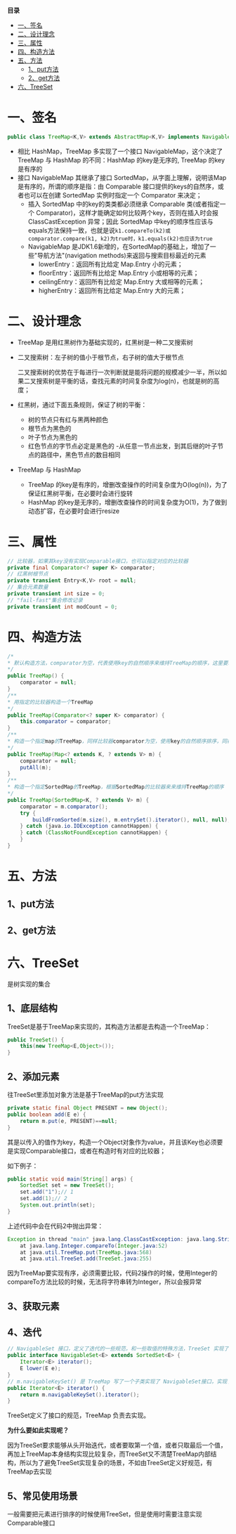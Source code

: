 <!-- START doctoc generated TOC please keep comment here to allow auto update -->
<!-- DON'T EDIT THIS SECTION, INSTEAD RE-RUN doctoc TO UPDATE -->
**目录**

- [一、签名](#%E4%B8%80%E7%AD%BE%E5%90%8D)
- [二、设计理念](#%E4%BA%8C%E8%AE%BE%E8%AE%A1%E7%90%86%E5%BF%B5)
- [三、属性](#%E4%B8%89%E5%B1%9E%E6%80%A7)
- [四、构造方法](#%E5%9B%9B%E6%9E%84%E9%80%A0%E6%96%B9%E6%B3%95)
- [五、方法](#%E4%BA%94%E6%96%B9%E6%B3%95)
  - [1、put方法](#1put%E6%96%B9%E6%B3%95)
  - [2、get方法](#2get%E6%96%B9%E6%B3%95)
- [六、TreeSet](#%E5%85%ADtreeset)

<!-- END doctoc generated TOC please keep comment here to allow auto update -->


# 一、签名

```java
public class TreeMap<K,V> extends AbstractMap<K,V> implements NavigableMap<K,V>, Cloneable, java.io.Serializable
```

- 相比 HashMap，TreeMap 多实现了一个接口 NavigableMap，这个决定了 TreeMap 与 HashMap 的不同：HashMap 的key是无序的, TreeMap 的key是有序的
- 接口 NavigableMap 其继承了接口 SortedMap，从字面上理解，说明该Map是有序的，所谓的顺序是指：由 Comparable 接口提供的keys的自然序，或者也可以在创建 SortedMap 实例时指定一个 Comparator 来决定；
    - 插入 SortedMap 中的key的类类都必须继承 Comparable 类(或者指定一个 Comparator)，这样才能确定如何比较两个key，否则在插入时会报 ClassCastException 异常；因此 SortedMap 中key的顺序性应该与equals方法保持一致，也就是说`k1.compareTo(k2)或comparator.compare(k1, k2)为true时，k1.equals(k2)也应该为true`
    - NavigableMap 是JDK1.6新增的，在SortedMap的基础上，增加了一些"导航方法"(navigation methods)来返回与搜索目标最近的元素
        - lowerEntry：返回所有比给定 Map.Entry 小的元素；
        - floorEntry：返回所有比给定 Map.Entry 小或相等的元素；
        - ceilingEntry：返回所有比给定 Map.Entry 大或相等的元素；
        - higherEntry：返回所有比给定 Map.Entry 大的元素；

# 二、设计理念

- TreeMap 是用红黑树作为基础实现的，红黑树是一种二叉搜索树

- 二叉搜索树：左子树的值小于根节点，右子树的值大于根节点

    二叉搜索树的优势在于每进行一次判断就是能将问题的规模减少一半，所以如果二叉搜索树是平衡的话，查找元素的时间复杂度为log(n)，也就是树的高度；

- 红黑树，通过下面五条规则，保证了树的平衡：
    - 树的节点只有红与黑两种颜色
    - 根节点为黑色的
    - 叶子节点为黑色的
    - 红色节点的字节点必定是黑色的
    -从任意一节点出发，到其后继的叶子节点的路径中，黑色节点的数目相同

- TreeMap 与 HashMap
    - TreeMap 的key是有序的，增删改查操作的时间复杂度为O(log(n))，为了保证红黑树平衡，在必要时会进行旋转
    - HashMap 的key是无序的，增删改查操作的时间复杂度为O(1)，为了做到动态扩容，在必要时会进行resize

# 三、属性

```java
// 比较器，如果其key没有实现Comparable接口，也可以指定对应的比较器
private final Comparator<? super K> comparator;
// 红黑树根节点
private transient Entry<K,V> root = null;
// 集合元素数量
private transient int size = 0;
// "fail-fast"集合修改记录
private transient int modCount = 0;
```

# 四、构造方法

```java
/*
* 默认构造方法，comparator为空，代表使用key的自然顺序来维持TreeMap的顺序，这里要求key必须实现Comparable接口
*/
public TreeMap() {
    comparator = null;
}
/**
* 用指定的比较器构造一个TreeMap
*/
public TreeMap(Comparator<? super K> comparator) {
    this.comparator = comparator;
}
/**
* 构造一个指定map的TreeMap，同样比较器comparator为空，使用key的自然顺序排序，同样的，其key必须实现Comparable接口
*/
public TreeMap(Map<? extends K, ? extends V> m) {
    comparator = null;
    putAll(m);
}
/**
* 构造一个指定SortedMap的TreeMap，根据SortedMap的比较器来来维持TreeMap的顺序
*/
public TreeMap(SortedMap<K, ? extends V> m) {
    comparator = m.comparator();
    try {
        buildFromSorted(m.size(), m.entrySet().iterator(), null, null);
    } catch (java.io.IOException cannotHappen) {
    } catch (ClassNotFoundException cannotHappen) {
    }
}
```

# 五、方法

## 1、put方法

## 2、get方法

# 六、TreeSet

是树实现的集合

## 1、底层结构

TreeSet是基于TreeMap来实现的，其构造方法都是去构造一个TreeMap：
```java
public TreeSet() {
    this(new TreeMap<E,Object>());
}
```

## 2、添加元素

往TreeSet里添加对象方法是基于TreeMap的put方法实现
```java
private static final Object PRESENT = new Object();
public boolean add(E e) {
    return m.put(e, PRESENT)==null;
}
```
其是以传入的值作为key，构造一个Object对象作为value，并且该Key也必须要是实现Comparable接口，或者在构造时有对应的比较器；

如下例子：
```java
public static void main(String[] args) {
    SortedSet set = new TreeSet();
    set.add("1");// 1
    set.add(1);// 2
    System.out.println(set);
}
```
上述代码中会在代码2中抛出异常：
```java
Exception in thread "main" java.lang.ClassCastException: java.lang.String cannot be cast to java.lang.Integer
	at java.lang.Integer.compareTo(Integer.java:52)
	at java.util.TreeMap.put(TreeMap.java:568)
	at java.util.TreeSet.add(TreeSet.java:255)
```
因为TreeMap要实现有序，必须需要比较，代码2操作的时候，使用Integer的compareTo方法比较的时候，无法将字符串转为Integer，所以会报异常

## 3、获取元素

## 4、迭代

```java
// NavigableSet 接口，定义了迭代的一些规范，和一些取值的特殊方法，TreeSet 实现了该方法，也就是说 TreeSet 本身已经定义了迭代的规范
public interface NavigableSet<E> extends SortedSet<E> {
    Iterator<E> iterator();
    E lower(E e);
}  
// m.navigableKeySet() 是 TreeMap 写了一个子类实现了 NavigableSet接口，实现了 TreeSet 定义的迭代规范
public Iterator<E> iterator() {
    return m.navigableKeySet().iterator();
}
```
TreeSet定义了接口的规范，TreeMap 负责去实现。

**为什么要如此实现呢？**

因为TreeSet要求能够从头开始迭代，或者要取第一个值，或者只取最后一个值，再加上TreeMap本身结构实现比较复杂，而TreeSet又不清楚TreeMap内部结构，所以为了避免TreeSet实现复杂的场景，不如由TreeSet定义好规范，有TreeMap去实现

## 5、常见使用场景

一般需要把元素进行排序的时候使用TreeSet，但是使用时需要注意实现Comparable接口













